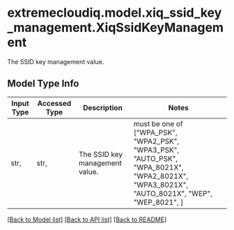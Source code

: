 # extremecloudiq.model.xiq_ssid_key_management.XiqSsidKeyManagement

The SSID key management value.

## Model Type Info
Input Type | Accessed Type | Description | Notes
------------ | ------------- | ------------- | -------------
str,  | str,  | The SSID key management value. | must be one of ["WPA_PSK", "WPA2_PSK", "WPA3_PSK", "AUTO_PSK", "WPA_8021X", "WPA2_8021X", "WPA3_8021X", "AUTO_8021X", "WEP", "WEP_8021", ] 

[[Back to Model list]](../../README.md#documentation-for-models) [[Back to API list]](../../README.md#documentation-for-api-endpoints) [[Back to README]](../../README.md)

